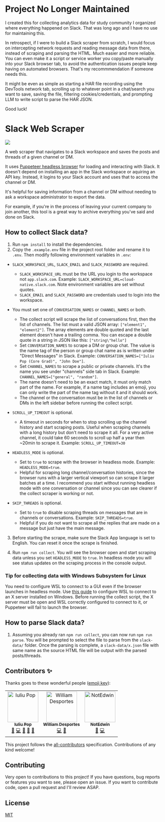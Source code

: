 # Project No Longer Maintained

I created this for collecting analytics data for study community I organized where everything happened on Slack. That was long ago and I have no use for maintaining this.

In retrospect, if I were to build a Slack scraper from scratch, I would focus on intercepting network requests and reading message data from there, instead of scraping and parsing the HTML. Much easier and more reliable. You can even make it a script or service worker you copy/paste manually into your Slack browser tab, to avoid the authentication issues people keep having on automated browsers. That's my recommmendation if someone needs this.

It might be even as simple as starting a HAR file recording using the DevTools network tab, scrolling up to whatever point in a chat/search you want to save, saving the file, filtering cookies/credentials, and prompting LLM to write script to parse the HAR JSON.

Good luck!

# Slack Web Scraper

![][slack_messages_to_parsed_posts]

A web scraper that navigates to a Slack workspace and saves the posts and threads of a given channel or DM.

It uses [Puppeteer headless browser](https://puppeteer.github.io/puppeteer/) for loading and interacting with Slack. It doesn't depend on installing an app in the Slack workspace or aquiring an API key. Instead, it logins to your Slack account and uses that to access the channel or DM.

It's helpful for saving information from a channel or DM without needing to ask a workspace administrator to export the data.

For example, if you're in the process of leaving your current company to join another, this tool is a great way to archive everything you've said and done on Slack.

## How to collect Slack data?

1. Run `npm install` to install the dependencies.
2. Copy the `.example.env` file in the project root folder and rename it to `.env`. Then modify following environment variables in `.env`:

- `SLACK_WORKSPACE_URL`, `SLACK_EMAIL` and `SLACK_PASSWORD` are required.

  - `SLACK_WORKSPACE_URL` must be the URL you login to the workspace not `app.slack.com`. Example: `SLACK_WORKSPACE_URL=cloud-native.slack.com`. Note environment variables are set without quotes.
  - `SLACK_EMAIL` and `SLACK_PASSWORD` are credentials used to login into the workspace.

- You must set one of `CONVERSATION_NAMES` or `CHANNEL_NAMES` or both.

  - The collect script will scrape the list of conversations first, then the list of channels. The list must a valid JSON array: `["element1", "element2"]`. The array elements are double quoted and the last element doesn't have a trailing comma. You can escape a double quote in a string in JSON like this: `["string\"hello"]`
  - Set `CONVERSATION_NAMES` to scrape a DM or group chat. The value is the name tag of the person or group chat name as is written under "Direct Messages" in Slack. Example: `CONVERSATION_NAMES=["Iuliu Pop (Core Grad)", "John Doe"]`.
  - Set `CHANNEL_NAMES` to scrape a public or private channels. It's the name you see under "channels" side tab in Slack. Example: `CHANNEL_NAMES=["general", "random"]`.
  - The name doesn't need to be an exact match, it must only match part of the name. For example, if a name tag includes an emoji, you can only write the part of the name tag without it and it should work.
  - The channel or the conversation must be in the list of channels or DMs in the left sidebar before running the collect script.

- `SCROLL_UP_TIMEOUT` is optional.

  - A timeout in seconds for when to stop scrolling up the channel history and start scraping posts. Useful when scraping channels with a long history but don't need to scrape it all. For a very active channel, it could take 60 seconds to scroll up half a year then ~20min to scrape it. Example: `SCROLL_UP_TIMEOUT=30`

- `HEADLESS_MODE` is optional.

  - Set to `true` to scrape with the browser in headless mode. Example: `HEADLESS_MODE=true`.
  - Helpful for scraping long channel/conversation histories, since the browser runs with a larger vertical viewport so can scrape it larger batches at a time. I recommend you start without running headless mode with one conversation or channel since you can see clearer if the collect scraper is working or not.

- `SKIP_THREADS` is optional.

  - Set to `true` to disable scraping threads on messages that are in channels or conversations. Example: `SKIP_THREADS=true`.
  - Helpful if you do not want to scrape all the replies that are made on a message but just have the main message.

3. Before starting the scrape, make sure the Slack App language is set to English. You can reset it once the scrape is finished.

4. Run `npm run collect`. You will see the browser open and start scraping data unless you set `HEADLESS_MODE` to `true`. In headless mode you will see status updates on the scraping process in the console output.

### Tip for collecting data with Windows Subsystem for Linux

You need to configure WSL to connect to a GUI even if the browser launches in headless mode. Use [this guide](https://nickymeuleman.netlify.app/blog/gui-on-wsl2-cypress) to configure WSL to connect to an X server installed on Windows. Before running the collect script, the X server must be open and WSL correctly configured to connect to it, or Puppeteer will fail to launch the browser.

## How to parse Slack data?

1. Assuming you already ran `npm run collect`, you can now run `npm run parse`. You will be prompted to select the file to parse from the `slack-data/` folder. Once the parsing is complete, a `slack-data/x.json` file with same name as the source HTML file will be output with the parsed posts/threads.

## Contributors ✨

Thanks goes to these wonderful people ([emoji key](https://allcontributors.org/docs/en/emoji-key)):

<!-- ALL-CONTRIBUTORS-LIST:START - Do not remove or modify this section -->
<!-- prettier-ignore-start -->
<!-- markdownlint-disable -->
<table>
  <tbody>
    <tr>
      <td align="center"><a href="https://github.com/iulspop"><img src="https://avatars.githubusercontent.com/u/53665722?v=4?s=100" width="100px;" alt="Iuliu Pop"/><br /><sub><b>Iuliu Pop</b></sub></a><br /><a href="#ideas-iulspop" title="Ideas, Planning, & Feedback">🤔</a> <a href="https://github.com/iulspop/slack-web-scraper/commits?author=iulspop" title="Code">💻</a> <a href="https://github.com/iulspop/slack-web-scraper/commits?author=iulspop" title="Documentation">📖</a> <a href="https://github.com/iulspop/slack-web-scraper/pulls?q=is%3Apr+reviewed-by%3Aiulspop" title="Reviewed Pull Requests">👀</a> <a href="#question-iulspop" title="Answering Questions">💬</a></td>
      <td align="center"><a href="https://williamdes.eu/en/"><img src="https://avatars.githubusercontent.com/u/7784660?v=4?s=100" width="100px;" alt="William Desportes"/><br /><sub><b>William Desportes</b></sub></a><br /><a href="https://github.com/iulspop/slack-web-scraper/commits?author=williamdes" title="Code">💻</a> <a href="https://github.com/iulspop/slack-web-scraper/issues?q=author%3Awilliamdes" title="Bug reports">🐛</a></td>
      <td align="center"><a href="http://notedwin.co"><img src="https://avatars.githubusercontent.com/u/54582223?v=4?s=100" width="100px;" alt="NotEdwin"/><br /><sub><b>NotEdwin</b></sub></a><br /><a href="https://github.com/iulspop/slack-web-scraper/issues?q=author%3AEdwin15857" title="Bug reports">🐛</a> <a href="https://github.com/iulspop/slack-web-scraper/commits?author=Edwin15857" title="Code">💻</a></td>
    </tr>
  </tbody>
</table>

<!-- markdownlint-restore -->
<!-- prettier-ignore-end -->

<!-- ALL-CONTRIBUTORS-LIST:END -->

This project follows the [all-contributors](https://github.com/all-contributors/all-contributors) specification. Contributions of any kind welcome!

## Contributing

Very open to contributions to this project! If you have questions, bug reports or features you want to see, please open an issue. If you want to contribute code, open a pull request and I'll review ASAP.

## License

[MIT][license]

<!-- Links -->

[license]: https://github.com/iulspop/slack-web-scraper/blob/master/LICENSE.md

<!-- Demo images -->

[slack_messages_to_parsed_posts]: https://github.com/iulspop/slack-web-scraper/blob/master/docs/images/slack-messages-to-parsed-posts.jpg?raw=true
